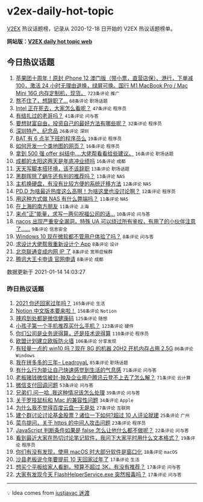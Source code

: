 # v2ex-daily-hot-topic

[V2EX](https://www.v2ex.com/) 热议话题榜，记录从 2020-12-18 日开始的 V2EX 热议话题榜单。

**网站版：[V2EX daily hot topic web](https://realleonardo.github.io/v2ex-daily-hot-topic-web/)**

## 今日热议话题

<!-- TODAY BEGIN -->

1. [苹果团十周年！原封 iPhone 12 澳门版（带小票，直营店保）、港行，下单减 100，激活 24 小时无理由退换，绿屏可换。国行 M1 MacBook Pro / Mac Mini 16G 内存定制机，现货。](https://www.v2ex.com/t/744798) `723条评论` `推广`
1. [熬不住了，想辞职了…](https://www.v2ex.com/t/744757) `68条评论` `职场话题`
1. [Intel 正在死去，大家怎么看呢？](https://www.v2ex.com/t/744868) `47条评论` `程序员`
1. [有结扎过的老哥吗？](https://www.v2ex.com/t/744763) `41条评论` `问与答`
1. [要想财富自由，投资自己的最好方法有哪些呢？](https://www.v2ex.com/t/744831) `32条评论` `程序员`
1. [深圳特产、纪念品](https://www.v2ex.com/t/744758) `26条评论` `深圳`
1. [BAT 有 6 点半下班的程序员么](https://www.v2ex.com/t/744870) `19条评论` `程序员`
1. [如何开发一个类地图的网页？](https://www.v2ex.com/t/744795) `16条评论` `程序员`
1. [拿到 500 强 offer 纠结中....大佬帮看看给些建议。](https://www.v2ex.com/t/744781) `16条评论` `职场话题`
1. [成都的太阳这两天是年底冲业绩吗](https://www.v2ex.com/t/744769) `16条评论` `成都`
1. [天天写脚本搭环境，该不该辞职](https://www.v2ex.com/t/744835) `13条评论` `职场话题`
1. [黑群晖除了蜗牛还有别的推荐吗？](https://www.v2ex.com/t/744759) `13条评论` `NAS`
1. [主机换硬盘，有没有比较方便的系统迁移方法](https://www.v2ex.com/t/744808) `12条评论` `NAS`
1. [PD.D 为啥最近热度这么高啊！为啥这里也没讨论啊？](https://www.v2ex.com/t/744756) `12条评论` `程序员`
1. [用这种方式做 NAS 有什么弊端吗？](https://www.v2ex.com/t/744771) `11条评论` `NAS`
1. [在上海的南方朋友](https://www.v2ex.com/t/744760) `11条评论` `上海`
1. [来点"正"能量，求写一两句祝福公司的话...](https://www.v2ex.com/t/744774) `10条评论` `问与答`
1. [nacos 出现严重安全漏洞，特殊 UA 可以绕过所有鉴权，有用了的小伙伴注意了……](https://www.v2ex.com/t/744865) `9条评论` `信息安全`
1. [Windows 10 现在微软都不管用户体验了吗？](https://www.v2ex.com/t/744877) `8条评论` `问与答`
1. [求设计大佬帮我重新设计个 App](https://www.v2ex.com/t/744855) `8条评论` `设计`
1. [北京联通变成内网 IP 了](https://www.v2ex.com/t/744813) `8条评论` `宽带症候群`
1. [腾讯大王卡申请 官网申请](https://www.v2ex.com/t/744793) `8条评论` `成都`

数据更新于 2021-01-14 14:03:27

<!-- TODAY END -->

### 昨日热议话题

<!-- YESTERDAY BEGIN -->

1. [2021 你还回家过年吗？](https://www.v2ex.com/t/744401) `165条评论` `生活`
1. [Notion 中文版本要来啦！](https://www.v2ex.com/t/744395) `158条评论` `Notion`
1. [辣鸡到处都是微信健康码](https://www.v2ex.com/t/744459) `125条评论` `随想`
1. [小孩子第一个手机推荐买什么手机？](https://www.v2ex.com/t/744518) `123条评论` `硬件`
1. [你们公司是业务说得算，还是技术说得算](https://www.v2ex.com/t/744478) `110条评论` `程序员`
1. [欧盟计划建立欧版防火墙](https://www.v2ex.com/t/744499) `106条评论` `分享发现`
1. [有轻量一点的 win10 吗？现在 8G 的机器 20H2 开机内存占用 2.5G](https://www.v2ex.com/t/744420) `86条评论` `Windows`
1. [我在拼多多的三年– LeadroyaL](https://www.v2ex.com/t/744595) `85条评论` `职场话题`
1. [有什么行为能让自己快速感觉到生活的气息感](https://www.v2ex.com/t/744509) `71条评论` `问与答`
1. [老板赌钱微信被封-殃及企业用户腾讯云登不上去了怎么解？](https://www.v2ex.com/t/744512) `71条评论` `云计算`
1. [微信支付回调问题](https://www.v2ex.com/t/744479) `53条评论` `问与答`
1. [兄弟们,问一哈..我这种情况该怎么处理](https://www.v2ex.com/t/744676) `39条评论` `问与答`
1. [关于罗技鼠标和 Mac 的兼容性问题](https://www.v2ex.com/t/744497) `34条评论` `Apple`
1. [为什么我不觉得百度云盘一无是处](https://www.v2ex.com/t/744715) `27条评论` `互联网`
1. [建个群讨论讨论基金股票？诸位一下如何?超过 10 人评论就建](https://www.v2ex.com/t/744652) `25条评论` `广州`
1. [菜鸟提问，关于 https 的中间人攻击问题](https://www.v2ex.com/t/744664) `23条评论` `程序员`
1. [JavaScript 判断条件如果是 false 怎么让他什么都不做呢？](https://www.v2ex.com/t/744452) `22条评论` `问与答`
1. [看到最近大家在热切讨论笔记软件，我问下大家平时用什么文本格式？](https://www.v2ex.com/t/744414) `19条评论` `程序员`
1. [你们有没有发现，使用 macOS 时大部分软件是窗口化](https://www.v2ex.com/t/744626) `18条评论` `macOS`
1. [沙县老板说今年要提前 10 天回家过年了](https://www.v2ex.com/t/744621) `17条评论` `生活`
1. [想买个平板给家人看剧，预算不超过 3K，有没有推荐？](https://www.v2ex.com/t/744597) `17条评论` `问与答`
1. [大家有发现今天 FlashHelperService.exe 突然报毒吗？](https://www.v2ex.com/t/744416) `17条评论` `问与答`

<!-- YESTERDAY END -->

---

💡 Idea comes from [justjavac 迷渡](https://github.com/justjavac/)
